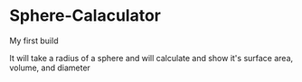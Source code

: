 # Sphere-Calaculator
My first build

It will take a radius of a sphere and will calculate and show it's surface area, volume, and diameter

